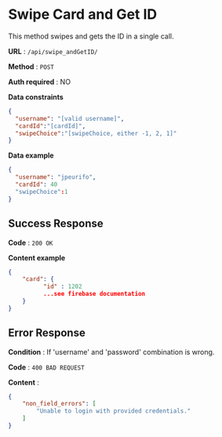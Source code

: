 # Swipe Card and Get ID

This method swipes and gets the ID in a single call. 

**URL** : `/api/swipe_andGetID/`

**Method** : `POST`

**Auth required** : NO

**Data constraints**

```json
{
  "username": "[valid username]",
  "cardId":"[cardId]",
  "swipeChoice":"[swipeChoice, either -1, 2, 1]"
}
```

**Data example**

```json
{
  "username": "jpeurifo",
  "cardId": 40
  "swipeChoice":1
}
```

## Success Response

**Code** : `200 OK`

**Content example**

```json
{
    "card": {
          "id" : 1202
          ...see firebase documentation
    }
}
```
## Error Response

**Condition** : If 'username' and 'password' combination is wrong.

**Code** : `400 BAD REQUEST`

**Content** :

```json
{
    "non_field_errors": [
        "Unable to login with provided credentials."
    ]
}
```
